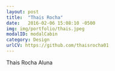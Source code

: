```yaml
---
layout: post
title:  "Thais Rocha"
date:   2016-02-06 15:08:10 -0500
img: img/portfolio/thais.jpeg
modalID: modalCabin
category: Design
urlCV: https://github.com/thaisrocha01
---
```

Thais Rocha
Aluna

